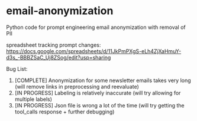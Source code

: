 # email-anonymization
Python code for prompt engineering email anonymization with removal of PII

spreadsheet tracking prompt changes: https://docs.google.com/spreadsheets/d/11JkPmPXgS-eLh4ZjXaHmuY-d3s_-BBBZSaC_Uj8ZSog/edit?usp=sharing

Bug List:

1. [COMPLETE] Anonymization for some newsletter emails takes very long (will remove links in preprocessing and reevaluate)
2. [IN PROGRESS] Labeling is relatively inaccurate (will try allowing for multiple labels)
3. [IN PROGRESS] Json file is wrong a lot of the time (will try getting the tool_calls response + further debugging)

